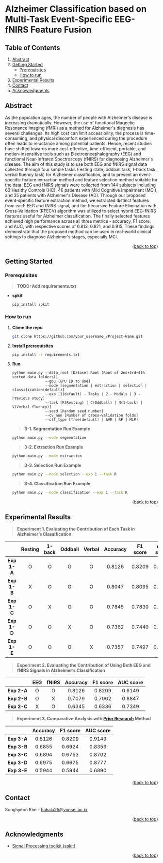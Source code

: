 # Alzheimer Classification based on <br> Multi-Task Event-Specific EEG-fNIRS Feature Fusion
<a name="readme-top"></a>

<!-- TABLE OF CONTENTS -->
## Table of Contents
<ol>
  <li><a href="#abstract">Abstract</a></li>
  <li>
    <a href="#getting-started">Getting Started</a>
    <ul>
      <li><a href="#prerequisites">Prerequisites</a></li>
      <li><a href="#how-to-run">How to run</a></li>
    </ul>
  </li>
  <li><a href="#experimental-results">Experimental Results</a></li>
  <li><a href="#contact">Contact</a></li>
  <li><a href="#acknowledgments">Acknowledgments</a></li>
</ol>



<!-- ABSTRACT -->
## Abstract
As the population ages, the number of people with Alzheimer's disease is increasing dramatically. However, the use of functional Magnetic Resonance Imaging (fMRI) as a method for Alzheimer's diagnosis has several challenges. Its high cost can limit accessibility, the process is time-consuming, and physical discomfort experienced during the procedure often leads to reluctance among potential patients. Hence, recent studies have shifted towards more cost-effective, time-efficient, portable, and motion-insensitive tools such as Electroencephalography (EEG) and functional Near-Infrared Spectroscopy (fNIRS) for diagnosing Alzheimer's disease.
The aim of this study is to use both EEG and fNIRS signal data collected through four simple tasks (resting state, oddball task, 1-back task, verbal fluency task) for Alzheimer classification, and to present an event-specific feature extraction method and feature selection method suitable for the data. EEG and fNIRS signals were collected from 144 subjects including 63 Healthy Controls (HC), 46 patients with Mild Cognitive Impairment (MCI), and 35 patients with Alzheimer's Disease (AD).
Through our proposed event-specific feature extraction method, we extracted distinct features from each EEG and fNIRS signal, and the Recursive Feature Elimination with Cross-Validation (RFECV) algorithm was utilized to select hybrid EEG-fNIRS features useful for Alzheimer classification. The finally selected features achieved high performance across all three metrics - accuracy, F1 score, and AUC, with respective scores of 0.813, 0.821, and 0.915. These findings demonstrate that the proposed method can be used in real-world clinical settings to diagnose Alzheimer's stages, especially MCI.

<p align="right">(<a href="#readme-top">back to top</a>)</p>


<!-- GETTING STARTED -->
## Getting Started

### Prerequisites

> **TODO: Add requirements.txt**

* **spkit**
  ```sh
  pip install spkit
  ```

### How to run

1. **Clone the repo**
   ```sh
   git clone https://github.com/your_username_/Project-Name.git
   ```
2. **Install prerequisites**
   ```sh
   pip install -r requirements.txt
   ```
3. **Run**
   ```
   python main.py --data_root [Dataset Root (Root of 2nd+3rd+4th sorted data folders)]
                  --gpu [GPU ID to use]
                  --mode [segmentation | extraction | selection | classification(default)]
                  --exp [1(default) - Tasks | 2 - Modals | 3 - Previous study]
                  --task [R(Resting) | C(Oddball) | N(1-back) | V(Verbal fluency)]
                  --seed [Random seed number]
                  --cv_num [Number of cross-validation folds]
                  --clf_type [Tree(default) | SVM | RF | MLP]
   ```

      > **3-1. Segmentation Run Example**
      ```sh
      python main.py --mode segmentation
      ```
      > **3-2. Extraction Run Example**
      ```sh
      python main.py --mode extraction
      ```
      > **3-3. Selection Run Example**
      ```sh
      python main.py --mode selection --exp 1 --task R 
      ```
      > **3-4. Classification Run Example**
      ```sh
      python main.py --mode classification --exp 1 --task R
      ```


<p align="right">(<a href="#readme-top">back to top</a>)</p>


<!-- EXPERIMENTAL RESULTS -->
## Experimental Results

> **Experiment 1. Evaluating the Contribution of Each Task in Alzheimer’s Classification**

| <center>  </center> | <center> Resting </center> | <center> 1-back </center> | <center> Oddball </center> | <center> Verbal </center> | <center> Accuracy </center> | <center> F1 score </center> | <center> AUC score </center> |
|:--------:|:--------:|:--------:|:--------:|:--------:|:--------:|:--------:|:--------:|
|**Exp 1-A** | <center> O </center> | <center> O </center> | <center> O </center> | <center> O </center> | <center> 0.8126 </center> | <center> 0.8209 </center> | <center> 0.9149 </center> |
|**Exp 1-B** | <center> X </center> | <center> O </center> | <center> O </center> | <center> O </center> | <center> 0.8047 </center> | <center> 0.8095 </center> | <center> 0.9151 </center> |
|**Exp 1-C** | <center> O </center> | <center> X </center> | <center> O </center> | <center> O </center> | <center> 0.7845 </center> | <center> 0.7830 </center> | <center> 0.9030 </center> |
|**Exp 1-D** | <center> O </center> | <center> O </center> | <center> X </center> | <center> O </center> | <center> 0.7362 </center> | <center> 0.7440 </center> | <center> 0.8741 </center> |
|**Exp 1-E** | <center> O </center> | <center> O </center> | <center> O </center> | <center> X </center> | <center> 0.7357 </center> | <center> 0.7497 </center> | <center> 0.8798 </center> |


> **Experiment 2. Evaluating the Contribution of Using Both EEG and fNIRS Signals in Alzheimer’s Classification**

| <center>  </center> | <center> EEG </center> | <center> fNIRS </center> | <center> Accuracy </center> | <center> F1 score </center> | <center> AUC score </center> |
|:--------:|:--------:|:--------:|:--------:|:--------:|:--------:|
|**Exp 2-A** | <center> O </center> | <center> O </center> | <center> 0.8126 </center> | <center> 0.8209 </center> | <center> 0.9149 </center> |
|**Exp 2-B** | <center> O </center> | <center> X </center> | <center> 0.7079 </center> | <center> 0.7002 </center> | <center> 0.8847 </center> |
|**Exp 2-C** | <center> X </center> | <center> O </center> | <center> 0.6345 </center> | <center> 0.6336 </center> | <center> 0.7349 </center> |


> **Experiment 3. Comparative Analysis with [Prior Research](https://www.sciencedirect.com/science/article/pii/S0165027020300406) Method**

| <center>  </center> | <center> Accuracy </center> | <center> F1 score </center> | <center> AUC score </center> |
|:--------:|--------:|--------:|--------:| 
|**Exp 3-A** | <center> 0.8126 </center> | <center> 0.8209 </center> | <center> 0.9149 </center> |
|**Exp 3-B** | <center> 0.6855 </center> | <center> 0.6924 </center> | <center> 0.8359 </center> |
|**Exp 3-C** | <center> 0.6894 </center> | <center> 0.6753 </center> | <center> 0.8702 </center> |
|**Exp 3-D** | <center> 0.6975 </center> | <center> 0.6675 </center> | <center> 0.8777 </center> |
|**Exp 3-E** | <center> 0.5944 </center> | <center> 0.5944 </center> | <center> 0.6890 </center> |

<p align="right">(<a href="#readme-top">back to top</a>)</p>


<!-- CONTACT -->
## Contact

Sunghyeon Kim - hahala25@yonsei.ac.kr

<p align="right">(<a href="#readme-top">back to top</a>)</p>



<!-- ACKNOWLEDGMENTS -->
## Acknowledgments

* [Signal Processing toolkit (spkit)](https://github.com/Nikeshbajaj/spkit/tree/master)


<p align="right">(<a href="#readme-top">back to top</a>)</p>



<!-- MARKDOWN LINKS & IMAGES -->
<!-- https://www.markdownguide.org/basic-syntax/#reference-style-links -->
[contributors-shield]: https://img.shields.io/github/contributors/othneildrew/Best-README-Template.svg?style=for-the-badge
[contributors-url]: https://github.com/othneildrew/Best-README-Template/graphs/contributors
[forks-shield]: https://img.shields.io/github/forks/othneildrew/Best-README-Template.svg?style=for-the-badge
[forks-url]: https://github.com/othneildrew/Best-README-Template/network/members
[stars-shield]: https://img.shields.io/github/stars/othneildrew/Best-README-Template.svg?style=for-the-badge
[stars-url]: https://github.com/othneildrew/Best-README-Template/stargazers
[issues-shield]: https://img.shields.io/github/issues/othneildrew/Best-README-Template.svg?style=for-the-badge
[issues-url]: https://github.com/othneildrew/Best-README-Template/issues
[license-shield]: https://img.shields.io/github/license/othneildrew/Best-README-Template.svg?style=for-the-badge
[license-url]: https://github.com/othneildrew/Best-README-Template/blob/master/LICENSE.txt
[linkedin-shield]: https://img.shields.io/badge/-LinkedIn-black.svg?style=for-the-badge&logo=linkedin&colorB=555
[linkedin-url]: https://linkedin.com/in/othneildrew
[product-screenshot]: images/screenshot.png
[Next.js]: https://img.shields.io/badge/next.js-000000?style=for-the-badge&logo=nextdotjs&logoColor=white
[Next-url]: https://nextjs.org/
[React.js]: https://img.shields.io/badge/React-20232A?style=for-the-badge&logo=react&logoColor=61DAFB
[React-url]: https://reactjs.org/
[Vue.js]: https://img.shields.io/badge/Vue.js-35495E?style=for-the-badge&logo=vuedotjs&logoColor=4FC08D
[Vue-url]: https://vuejs.org/
[Angular.io]: https://img.shields.io/badge/Angular-DD0031?style=for-the-badge&logo=angular&logoColor=white
[Angular-url]: https://angular.io/
[Svelte.dev]: https://img.shields.io/badge/Svelte-4A4A55?style=for-the-badge&logo=svelte&logoColor=FF3E00
[Svelte-url]: https://svelte.dev/
[Laravel.com]: https://img.shields.io/badge/Laravel-FF2D20?style=for-the-badge&logo=laravel&logoColor=white
[Laravel-url]: https://laravel.com
[Bootstrap.com]: https://img.shields.io/badge/Bootstrap-563D7C?style=for-the-badge&logo=bootstrap&logoColor=white
[Bootstrap-url]: https://getbootstrap.com
[JQuery.com]: https://img.shields.io/badge/jQuery-0769AD?style=for-the-badge&logo=jquery&logoColor=white
[JQuery-url]: https://jquery.com 

